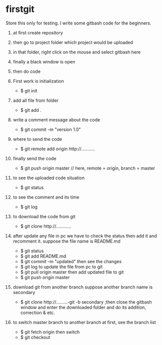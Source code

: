 # firstgit
Store this only for testing.
I write some gitbash code for the beginners.

01. at first create repository
02. then go to project folder which project would be uploaded
03. in that folder, right click on the mouse and select gitbash here
04. finally a black window is open
05. then do code 

06. First work is initialization
	- $ git init
	
07. add all file from folder
	- $ git add .
	
08. write a comment message about the code
	- $ git commit -m "version 1.0"
	
09. where to send the code
	- $ git remote add origin http://...........
	
10. finally send the code
	- $ git push origin master		// here, remote = origin, branch = master
	
11. to see the uploaded code situation
	- $ git status
	
12. to see the comment  and its time
	- $ git log

13. to download the code from git
	- $ git clone http://............
	
14. after update any file in pc we have to check the status then add it and recomment it.
	suppose the file name is README.md
	- $ git status
	- $ git add README.md
	- $ git commit -m "updated"
	then see the changes
	- $ git log
	to update the file from pc to git
	- $ git pull origin master
	then add updated file to git
	- $ git push origin master
	
15. download git from another branch
	suppose another branch name is secondary
	- $ git clone http://.........-git -b secondary
	;then close the gitbash window and enter the downloaded folder and do its addition, correction & etc.
	
16. to switch master branch to another branch
	at first, see the branch list
	- $ git fetch origin
	then switch
	- $ git checkout <branch-name>
